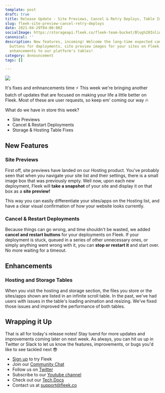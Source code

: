 ```yaml
---
template: post
draft: true
title: Release Update - Site Previews, Cancel & Retry Deploys, Table Improvements
slug: fleek-site-preview-cancel-retry-deploys
date: 2021-04-29T04:00:00Z
socialImage: https://storageapi.fleek.co/fleek-team-bucket/Blog%20Inline/previews.png
canonical: ''
description: New features, incoming! Welcome the long-time expected cancel & retry
  buttons for deployments, site preview images for your sites on Fleek, and performance
  enhancements to our platform's tables!
category: Announcement
tags: []

---
```

![](https://storageapi.fleek.co/fleek-team-bucket/Blog%20Inline/previews.png)

It's fixes and enhnancements time ⚡ This week we're bringing another batch of updates that are focused on making your life a little better on Fleek. Most of these are user requests, so keep em' coming our way 🔥

What do we have in store this week?

* Site Previews
* Cancel & Restart Deployments
* Storage & Hosting Table Fixes

## New Features

### Site Previews

First off, site previews have landed on our Hosting product. You've probably seen that when you navigate your site list and their settings, there is a small image box that was previously empty. Well now, upon each new deployment, Fleek will **take a snapshot** of your site and display it on that box as a **site preview!**

This way you can easily differentiate your sites/apps on the Hosting list, and have a clear visual confirmation of how your website looks currently.

### Cancel & Restart Deployments

Because things can go wrong, and time shouldn't be wasted, we added **cancel and restart buttons** for your deployments on Fleek. If your deployment is stuck, queued in a series of other unnecessary ones, or simply anything went wrong with it, you can **stop or restart it** and start over. No more waiting for a timeout.

## Enhancements

### Hosting and Storage Tables

When you visit the hosting and storage section, the files you store or the sites/apps shown are listed in an infinite scroll table. In the past, we've had users with issues in the table's loading animation and resizing. We've fixed those issues and improved the performance of both tables.

## Wrapping it Up

That is all for today's release notes! Stay tuend for more updates and improvements coming later on next week. As always, you can hit us up in Twitter or Slack to let us know the features, improvements, or bugs you'd like to see tackled next 😎

* [Sign up](https://app.fleek.co/) to try Fleek
* Join our [Community Chat](https://slack.fleek.co/)
* Follow us on [Twitter](https://twitter.com/FleekHQ)
* Subscribe to our [Youtube channel](https://www.youtube.com/channel/UCBzlwYM0JjZpjDZ52-SLUmw)
* Check out our [Tech Docs](https://docs.fleek.co/)
* Contact us at support@fleek.co